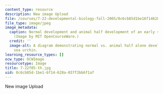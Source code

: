 ```yaml
---
content_type: resource
description: New image Upload
file: /courses/7-22-developmental-biology-fall-2005/0c6cb85d1be16f14628a037f3bb6f1af_7-22f05-th.jpg
file_type: image/jpeg
image_metadata:
  caption: Normal development and animal half development of an early sea urchin embryo.
    (Image by MIT OpenCourseWare.)
  credit: ''
  image-alt: A diagram demonstrating normal vs. animal half alone development of a
    sea urchin.
learning_resource_types: []
ocw_type: OCWImage
resourcetype: Image
title: 7-22f05-th.jpg
uid: 0c6cb85d-1be1-6f14-628a-037f3bb6f1af
---
```

New image Upload

